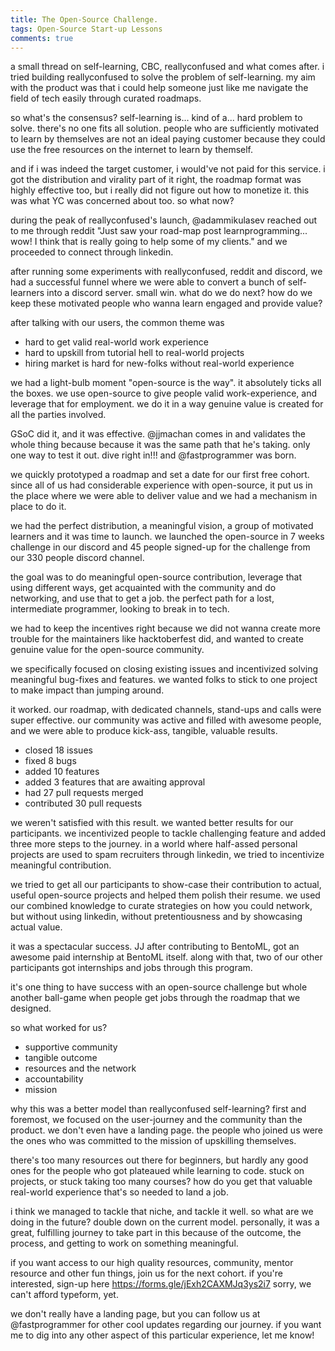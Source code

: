 ```yaml
---
title: The Open-Source Challenge.
tags: Open-Source Start-up Lessons
comments: true
---
```


a small thread on self-learning, CBC, reallyconfused and what comes after. i tried building reallyconfused to solve the problem of self-learning. my aim with the product was that i could help someone just like me navigate the field of tech easily through curated roadmaps. 

so what's the consensus? self-learning is... kind of a... hard problem to solve. there's no one fits all solution. people who are sufficiently motivated to learn by themselves are not an ideal paying customer because they could use the free resources on the internet to learn by themself.

and if i was indeed the target customer, i would've not paid for this service. i got the distribution and virality part of it right, the roadmap format was highly effective too, but i really did not figure out how to monetize it. this was what YC was concerned about too. so what now?

during the peak of reallyconfused's launch, @adammikulasev reached out to me through reddit "Just saw your road-map post learnprogramming... wow! I think that is really going to help some of my clients." and we proceeded to connect through linkedin.

after running some experiments with reallyconfused, reddit and discord, we had a successful funnel where we were able to convert a bunch of self-learners into a discord server. small win. what do we do next? how do we keep these motivated people who wanna learn engaged and provide value?

after talking with our users, the common theme was
* hard to get valid real-world work experience
* hard to upskill from tutorial hell to real-world projects
* hiring market is hard for new-folks without real-world experience

we had a light-bulb moment "open-source is the way". it absolutely ticks all the boxes. we use open-source to give people valid work-experience, and leverage that for employment. we do it in a way genuine value is created for all the parties involved.

GSoC did it, and it was effective. @jjmachan comes in and validates the whole thing because because it was the same path that he's taking. only one way to test it out. dive right in!!! and @fastprogrammer was born.

we quickly prototyped a roadmap and set a date for our first free cohort. since all of us had considerable experience with open-source, it put us in the place where we were able to deliver value and we had a mechanism in place to do it.

we had the perfect distribution, a meaningful vision, a group of motivated learners and it was time to launch. we launched the open-source in 7 weeks challenge in our discord and 45 people signed-up for the challenge from our 330 people discord channel. 

the goal was to do meaningful open-source contribution, leverage that using different ways, get acquainted with the community and do networking, and use that to get a job. the perfect path for a lost, intermediate programmer, looking to break in to tech.

we had to keep the incentives right because we did not wanna create more trouble for the maintainers like hacktoberfest did, and wanted to create genuine value for the open-source community. 

we specifically focused on closing existing issues and incentivized solving meaningful bug-fixes and features. we wanted folks to stick to one project to make impact than jumping around. 

it worked. our roadmap, with dedicated channels, stand-ups and calls were super effective. our community was active and filled with awesome people, and we were able to produce kick-ass, tangible, valuable results.

* closed 18 issues
* fixed 8 bugs
* added 10 features
* added 3 features that are awaiting approval
* had 27 pull requests merged
* contributed 30 pull requests

we weren't satisfied with this result. we wanted better results for our participants. we incentivized people to tackle challenging feature and added three more steps to the journey. in a world where half-assed personal projects are used to spam recruiters through linkedin, we tried to incentivize meaningful contribution.

we tried to get all our participants to show-case their contribution to actual, useful open-source projects and helped them polish their resume. we used our combined knowledge to curate strategies on how you could network, but without using linkedin, without pretentiousness and by showcasing actual value.

it was a spectacular success. JJ after contributing to BentoML, got an awesome paid internship at BentoML itself. along with that, two of our other participants got internships and jobs through this program.

it's one thing to have success with an open-source challenge but whole another ball-game when people get jobs through the roadmap that we designed.

so what worked for us?
* supportive community
* tangible outcome
* resources and the network
* accountability
* mission

why this was a better model than reallyconfused self-learning? first and foremost, we focused on the user-journey and the community than the product. we don't even have a landing page. the people who joined us were the ones who was committed to the mission of upskilling themselves.

there's too many resources out there for beginners, but hardly any good ones for the people who got plateaued while learning to code. stuck on projects, or stuck taking too many courses? how do you get that valuable real-world experience that's so needed to land a job.

i think we managed to tackle that niche, and tackle it well. so what are we doing in the future? double down on the current model. personally, it was a great, fulfilling journey to take part in this because of the outcome, the process, and getting to work on something meaningful.

if you want access to our high quality resources, community, mentor resource and other fun things, join us for the next cohort. if you're interested, sign-up here https://forms.gle/jExh2CAXMJq3ys2i7
sorry, we can't afford typeform, yet.

we don't really have a landing page, but you can follow us at @fastprogrammer for other cool updates regarding our journey. if you want me to dig into any other aspect of this particular experience, let me know!